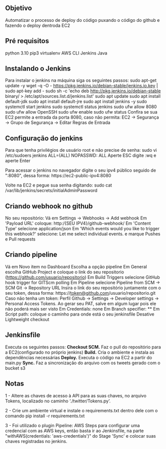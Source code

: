 ## Objetivo
Automatizar o processo de deploy do código puxando o código do github e fazendo o deploy dentroda EC2

## Pré requisitos
python 3.10
pip3
virtualenv
AWS CLI
Jenkins
Java

## Instalando o Jenkins
Para instalar o jenkins na máquina siga os seguintes passos:
    sudo apt-get update -y
    wget -q -O - https://pkg.jenkins.io/debian-stable/jenkins.io.key | sudo apt-key add -
    sudo sh -c 'echo deb http://pkg.jenkins.io/debian-stable binary/ > /etc/apt/sources.list.d/jenkins.list'
    sudo apt update
    sudo apt install default-jdk
    sudo apt install default-jre
    sudo apt install jenkins -y
    sudo systemctl start jenkins
    sudo systemctl status jenkins
    sudo ufw allow 8080
    sudo ufw allow OpenSSH
    sudo ufw enable
    sudo ufw status
    Confira se sua EC2 permite a entrada da porta 8080, caso não permita: EC2 -> Segurança -> Grupo de Segurança -> Editar Regras de Entrada

## Configuração do jenkins
Para que tenha privilégios de usuário root e não precise de senha:
	sudo vi  /etc/sudoers
	jenkins ALL=(ALL) NOPASSWD: ALL
	Aperte ESC digite :wq e aperte Enter

Para acessar o jenkins no navegador digite o seu ipv4 público seguido de ":8080", dessa forma:
    https://ec2-public-ipv4:8080

Volte na EC2 e pegue sua senha digitando:
    sudo cat /var/lib/jenkins/secrets/initialAdminPassword

## Criando webhook no github
No seu repositório:
    Vá em Settings -> Webhooks -> Add webhook
    Em 'Payload URL' coloque: http:/{SEU IPV4}/github-webhook/
    Em 'Content Type' selecione application/json
    Em 'Which events would you like to trigger this webhook?' selecione: Let me select individual events. e marque Pushes e Pull requests

## Criando pipeline 
Vá em Novo item no Dashboard
Escolha a opção pipeline
Em General escolha GitHub Project e coloque o link do seu repositorio (https://github.com/usuario/repositorio)
Em Build Triggers selecione GitHub hook trigger for GITScm polling
Em Pipeline selecione Pipeline from SCM -> SCM Git -> Repository URL
Insira o link do seu repositório juntamente com o seu token, dessa forma: https://token@github.com/usuario/repositorio.git
Caso não tenha um token: Perfil Github -> Settings -> Developer settings -> Personal Access Tokens. Ao gerar seu PAT, salve em algum lugar pois ele não poderá mais ser visto
Em Credentials: none
Em Branch specifier: **
Em Script path: coloque o caminho para onde está o seu jenkinsfile
Desative Lightweight checkout

## Jenkinsfile
Executa os seguintes passos:
**Checkout SCM.** Faz o pull do repositório para a EC2(configurado no próprio jenkins)
**Build.** Cria o ambiente e instala as dependências necessárias
**Deploy.** Executa o código na EC2 a partir do main.py
**Sync.** Faz a sincronização do arquivo com os tweets gerado com o bucket s3

## Notas
1 - Altere as chaves de acesso à API para as suas chaves, no arquivo Tokens, localizado no caminho ‘./twitter/Tokens.py’.

2 - Crie um ambiente virtual e instale o requirements.txt dentro dele com o comando pip install -r requirements.txt

3 - Foi utilizado o plugin Pipeline: AWS Steps para configurar uma credencial com as AWS keys, então basta ir ao Jenkinsfile, na parte "withAWS(credentials: 'aws-credentials')" do Stage 'Sync' e colocar suas chaves registradas no jenkins.



